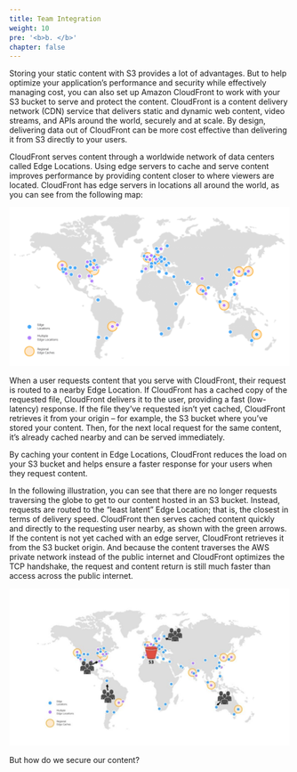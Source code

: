 ```yaml
---
title: Team Integration
weight: 10
pre: '<b>b. </b>'
chapter: false
---
```


Storing your static content with S3 provides a lot of advantages. But to help optimize your application’s performance and security while effectively managing cost, you can also set up Amazon CloudFront to work with your S3 bucket to serve and protect the content. CloudFront is a content delivery network (CDN) service that delivers static and dynamic web content, video streams, and APIs around the world, securely and at scale. By design, delivering data out of CloudFront can be more cost effective than delivering it from S3 directly to your users.

CloudFront serves content through a worldwide network of data centers called Edge Locations. Using edge servers to cache and serve content improves performance by providing content closer to where viewers are located. CloudFront has edge servers in locations all around the world, as you can see from the following map:

![Cloudfront](images/cloudfront-map.png 'Cloudfront')

When a user requests content that you serve with CloudFront, their request is routed to a nearby Edge Location. If CloudFront has a cached copy of the requested file, CloudFront delivers it to the user, providing a fast (low-latency) response. If the file they’ve requested isn’t yet cached, CloudFront retrieves it from your origin – for example, the S3 bucket where you’ve stored your content. Then, for the next local request for the same content, it’s already cached nearby and can be served immediately.

By caching your content in Edge Locations, CloudFront reduces the load on your S3 bucket and helps ensure a faster response for your users when they request content.

In the following illustration, you can see that there are no longer requests traversing the globe to get to our content hosted in an S3 bucket. Instead, requests are routed to the “least latent” Edge Location; that is, the closest in terms of delivery speed. CloudFront then serves cached content quickly and directly to the requesting user nearby, as shown with the green arrows. If the content is not yet cached with an edge server, CloudFront retrieves it from the S3 bucket origin. And because the content traverses the AWS private network instead of the public internet and CloudFront optimizes the TCP handshake, the request and content return is still much faster than access across the public internet.

![Cloudfront](images/s3-and-cloudfront.jpg 'Cloudfront')

But how do we secure our content?
